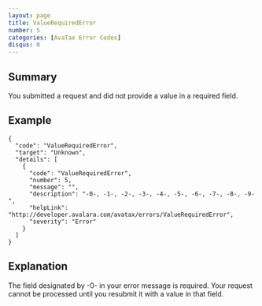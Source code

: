 ```yaml
---
layout: page
title: ValueRequiredError
number: 5
categories: [AvaTax Error Codes]
disqus: 0
---
```


## Summary

You submitted a request and did not provide a value in a required field.

## Example

    {
      "code": "ValueRequiredError",
      "target": "Unknown",
      "details": [
        {
          "code": "ValueRequiredError",
          "number": 5,
          "message": "",
          "description": "-0-, -1-, -2-, -3-, -4-, -5-, -6-, -7-, -8-, -9-",
          "helpLink": "http://developer.avalara.com/avatax/errors/ValueRequiredError",
          "severity": "Error"
        }
      ]
    }

## Explanation

The field designated by -0- in your error message is required.  Your request cannot be processed until you resubmit it with a value in that field.
